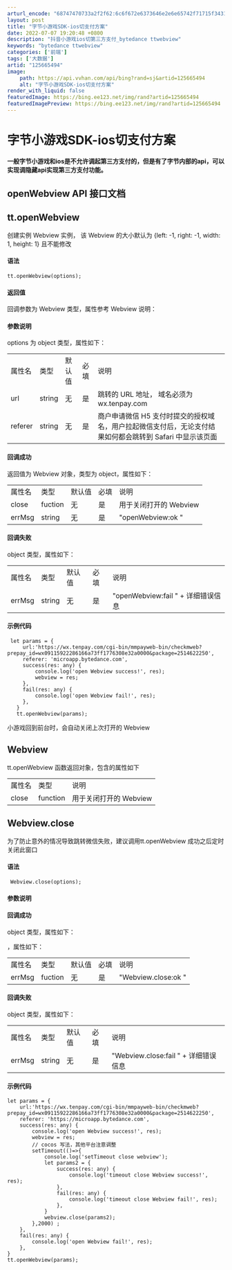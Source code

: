 ```yaml
---
arturl_encode: "68747470733a2f2f62:6c6f672e6373646e2e6e65742f71715f34313836343233302f:61727469636c652f64657461696c732f313235363635343934"
layout: post
title: "字节小游戏SDK-ios切支付方案"
date: 2022-07-07 19:20:48 +0800
description: "抖音小游戏ios切第三方支付_bytedance ttwebview"
keywords: "bytedance ttwebview"
categories: ['前端']
tags: ['大数据']
artid: "125665494"
image:
    path: https://api.vvhan.com/api/bing?rand=sj&artid=125665494
    alt: "字节小游戏SDK-ios切支付方案"
render_with_liquid: false
featuredImage: https://bing.ee123.net/img/rand?artid=125665494
featuredImagePreview: https://bing.ee123.net/img/rand?artid=125665494
---
```


# 字节小游戏SDK-ios切支付方案

#### 一般字节小游戏和ios是不允许调起第三方支付的，但是有了字节内部的api，可以实现调隐藏api实现第三方支付功能。

## **openWebview API 接口文档**

## **tt.openWebview**

创建实例 Webview 实例， 该 Webview 的大小默认为 {left: -1, right: -1, width: 1, height: 1} 且不能修改

#### **语法**

```
tt.openWebview(options);

```

#### **返回值**

回调参数为 Webview 类型，属性参考 Webview 说明：

#### **参数说明**

options 为 object 类型，属性如下：

|  |  |  |  |  |
| --- | --- | --- | --- | --- |
| 属性名 | 类型 | 默认值 | 必填 | 说明 |
| url | string | 无 | 是 | 跳转的 URL 地址， 域名必须为 wx.tenpay.com |
| referer | string | 无 | 是 | 商户申请微信 H5 支付时提交的授权域名，用户拉起微信支付后，无论支付结果如何都会跳转到 Safari 中显示该页面 |

#### **回调成功**

返回值为 Webview 对象，类型为 object，属性如下：

|  |  |  |  |  |
| --- | --- | --- | --- | --- |
| 属性名 | 类型 | 默认值 | 必填 | 说明 |
| close | fuction | 无 | 是 | 用于关闭打开的 Webview |
| errMsg | string | 无 | 是 | "openWebview:ok " |

#### **回调失败**

object 类型，属性如下：

|  |  |  |  |  |
| --- | --- | --- | --- | --- |
| 属性名 | 类型 | 默认值 | 必填 | 说明 |
| errMsg | string | 无 | 是 | "openWebview:fail " + 详细错误信息 |

#### **示例代码**

```
 let params = {
     url:'https://wx.tenpay.com/cgi-bin/mmpayweb-bin/checkmweb?prepay_id=wx09115922286166a73ff1776308e32a0000&package=2514622250',
     referer: 'microapp.bytedance.com',
     success(res: any) {
         console.log('open Webview success!', res);
         webview = res;
     },
     fail(res: any) {
         console.log('open Webview fail!', res);
     },
   }
   tt.openWebview(params);

```

小游戏回到前台时，会自动关闭上次打开的 Webview

## **Webview**

tt.openWebview 函数返回对象，包含的属性如下

|  |  |  |
| --- | --- | --- |
| 属性名 | 类型 | 说明 |
| close | function | 用于关闭打开的 Webview |

## **Webview.close**

为了防止意外的情况导致跳转微信失败，建议调用tt.openWebview 成功之后定时关闭此窗口

#### **语法**

```
 Webview.close(options);

```

#### **参数说明**

#### **回调成功**

object 类型，属性如下：

，属性如下：

|  |  |  |  |  |
| --- | --- | --- | --- | --- |
| 属性名 | 类型 | 默认值 | 必填 | 说明 |
| errMsg | fuction | 无 | 是 | "Webview.close:ok " |

#### **回调失败**

object 类型，属性如下：

|  |  |  |  |  |
| --- | --- | --- | --- | --- |
| 属性名 | 类型 | 默认值 | 必填 | 说明 |
| errMsg | string | 无 | 是 | "Webview.close:fail " + 详细错误信息 |

#### **示例代码**

```
let params = {
    url:'https://wx.tenpay.com/cgi-bin/mmpayweb-bin/checkmweb?prepay_id=wx09115922286166a73ff1776308e32a0000&package=2514622250',
    referer: 'https://microapp.bytedance.com',
    success(res: any) {
        console.log('open Webview success!', res);
        webview = res;
        // cocos 写法，其他平台注意调整
        setTimeout(()=>{
            console.log('setTimeout close webview');
            let params2 = {
                success(res: any) {
                    console.log('timeout close Webview success!', res);
                },
                fail(res: any) {
                    console.log('timeout close Webview fail!', res);
                },
            }
            webview.close(params2);
        },2000) ;
    },
    fail(res: any) {
        console.log('open Webview fail!', res);
    },
}
tt.openWebview(params);

```

##
